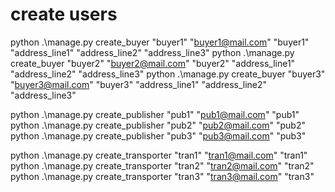 # create users


python .\manage.py create_buyer "buyer1" "buyer1@mail.com" "buyer1" "address_line1" "address_line2" "address_line3"
python .\manage.py create_buyer "buyer2" "buyer2@mail.com" "buyer2" "address_line1" "address_line2" "address_line3"
python .\manage.py create_buyer "buyer3" "buyer3@mail.com" "buyer3" "address_line1" "address_line2" "address_line3"

python .\manage.py create_publisher "pub1" "pub1@mail.com" "pub1" 
python .\manage.py create_publisher "pub2" "pub2@mail.com" "pub2" 
python .\manage.py create_publisher "pub3" "pub3@mail.com" "pub3" 

python .\manage.py create_transporter "tran1" "tran1@mail.com" "tran1" 
python .\manage.py create_transporter "tran2" "tran2@mail.com" "tran2" 
python .\manage.py create_transporter "tran3" "tran3@mail.com" "tran3" 
